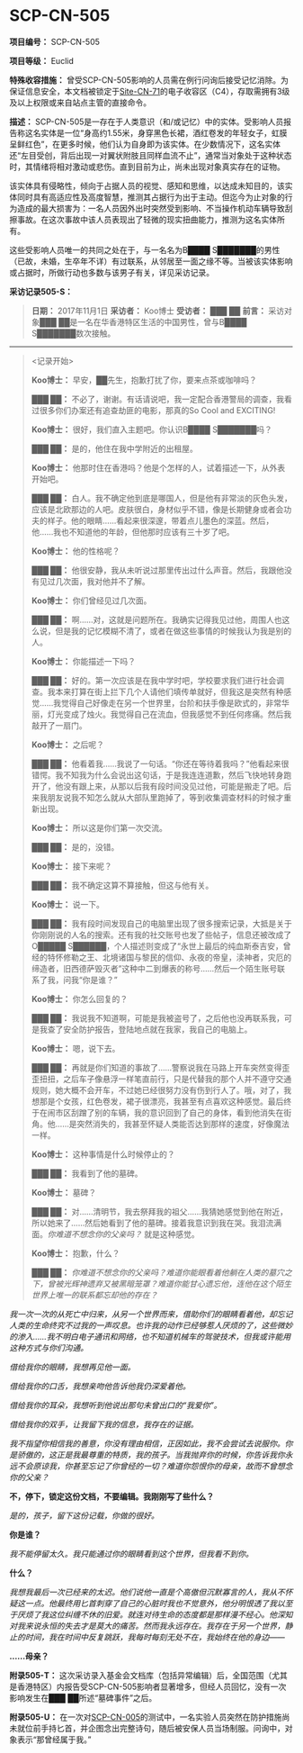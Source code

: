 # SCP-CN-505


**项目编号：** SCP-CN-505

**项目等级：** Euclid

**特殊收容措施：** 曾受SCP-CN-505影响的人员需在例行问询后接受记忆消除。为保证信息安全，本文档被锁定于[Site-CN-71](//scp-wiki-cn.wikidot.com/secure-facility-dossier-site-cn-71)的电子收容区（C4），存取需拥有3级及以上权限或来自站点主管的直接命令。

**描述：** SCP-CN-505是一存在于人类意识（和/或记忆）中的实体。受影响人员报告称这名实体是一位“身高约1.55米，身穿黑色长裙，酒红卷发的年轻女子，虹膜呈鲜红色”，在更多时候，他们认为自身即为该实体。在少数情况下，这名实体还“左目受创，背后出现一对翼状附肢且同样血流不止”，通常当对象处于这种状态时，其情绪将相对激动或悲伤。直到目前为止，尚未出现对象真实存在的证物。

该实体具有侵略性，倾向于占据人员的视觉、感知和思维，以达成未知目的，该实体同时具有高适应性及高度智慧，推测其占据行为出于主动。但迄今为止对象的行为造成的最大损害为：一名人员因外出时突然受到影响、不当操作机动车辆导致刮擦事故。在这次事故中该人员表现出了轻微的现实扭曲能力，推测为这名实体所有。

这些受影响人员唯一的共同之处在于，与一名名为B████ S███████的男性（已故，未婚，生卒年不详）有过联系，从邻居至一面之缘不等。当被该实体影响或占据时，所做行动也多数与该男子有关，详见采访记录。

**采访记录505-S：** 


> **日期：** 2017年11月1日
**采访者：** Koo博士
**受访者：** ███ ██
**前言：** 采访对象███ ██是一名在华香港特区生活的中国男性，曾与B████ S███████数次接触。
> 
> 
---
> 
> <记录开始>
> 
> **Koo博士：** 早安，██先生，抱歉打扰了你，要来点茶或咖啡吗？
> 
> **███ ██：** 不必了，谢谢。有话请说吧，我一定配合香港警局的调查，我看过很多你们办案还有追查劫匪的电影，那真的So Cool and EXCITING!
> 
> **Koo博士：** 很好，我们直入主题吧。你认识B████ S███████吗？
> 
> **███ ██：** 是的，他住在我中学附近的出租屋。
> 
> **Koo博士：** 他那时住在香港吗？他是个怎样的人，试着描述一下，从外表开始吧。
> 
> **███ ██：** 白人。我不确定他到底是哪国人，但是他有非常淡的灰色头发，应该是北欧那边的人吧。皮肤很白，身材似乎不错，像是长期健身或者会功夫的样子。他的眼睛……看起来很深邃，带着点儿墨色的深蓝。然后，他……我也不知道他的年龄，但他那时应该有三十岁了吧。
> 
> **Koo博士：** 他的性格呢？
> 
> **███ ██：** 他很安静，我从未听说过那里传出过什么声音。然后，我跟他没有见过几次面，我对他并不了解。
> 
> **Koo博士：** 你们曾经见过几次面。
> 
> **███ ██：** 啊……对，这就是问题所在。我确实记得我见过他，周围人也这么说，但是我的记忆模糊不清了，或者在做这些事情的时候我认为我是别的人。
> 
> **Koo博士：** 你能描述一下吗？
> 
> **███ ██：** 好的。第一次应该是在我中学时吧，学校要求我们进行社会调查。我本来打算在街上拦下几个人请他们填传单就好，但我这是突然有种感觉……我觉得自己好像走在另一个世界里，台阶和扶手像是欧式的，非常华丽，灯光变成了烛火。我觉得自己在流血，但我感觉不到任何疼痛。然后我敲开了一扇门。
> 
> **Koo博士：** 之后呢？
> 
> **███ ██：** 他看着我……我说了一句话。“你还在等待着我吗？”他看起来很错愕。我不知我为什么会说出这句话，于是我连连道歉，然后飞快地转身跑开了，他没有跟上来，从那以后我有段时间没见过他，可能是搬走了吧。后来我朋友说我不知怎么就从大部队里跑掉了，等到收集调查材料的时候才重新出现。
> 
> **Koo博士：** 所以这是你们第一次交流。
> 
> **███ ██：** 是的，没错。
> 
> **Koo博士：** 接下来呢？
> 
> **███ ██：** 我不确定这算不算接触，但这与他有关。
> 
> **Koo博士：** 说一下。
> 
> **███ ██：** 我有段时间发现自己的电脑里出现了很多搜索记录，大抵是关于你刚刚说的人名的搜索。还有我的社交账号也发了些帖子，信息还被改成了O█████ S██████，个人描述则变成了“永世上最后的纯血斯泰吉安，曾经的特怀修勒之王、北境诸国与黎民的信仰、永夜的帝皇，渎神者，灾厄的缔造者，旧西德萨毁灭者”这种中二到爆表的称号……然后一个陌生账号联系了我，问我“你是谁？”
> 
> **Koo博士：** 你怎么回复的？
> 
> **███ ██：** 我说我不知道啊，可能是我被盗号了，之后他也没再联系我，可是我查了安全防护报告，登陆地点就在我家，我自己的电脑上。
> 
> **Koo博士：** 嗯，说下去。
> 
> **███ ██：** 再就是你们知道的事故了……警察说我在马路上开车突然变得歪歪扭扭，之后车子像悬浮一样笔直前行，只是代替我的那个人并不遵守交通规则，她大概不会开车，不过她已经很努力没有伤到行人了。哦，对了，我想那是个女孩，红色卷发，裙子很漂亮，我甚至有点喜欢这种感觉。最后终于在闹市区刮蹭了别的车辆，我的意识回到了自己的身体，看到他消失在街角。他……是突然消失的，我甚至怀疑人类能否达到那样的速度，好像魔法一样。
> 
> **Koo博士：** 这种事情是什么时候停止的？
> 
> **███ ██：** 我看到了他的墓碑。
> 
> **Koo博士：** 墓碑？
> 
> **███ ██：** 对……清明节，我去祭拜我的祖父……我猜她感觉到他在附近，所以她来了……然后她看到了他的墓碑。接着我意识到我在哭。我泪流满面。*你难道不想念你的父亲吗？* 就是这种感觉。
> 
> **Koo博士：** 抱歉，什么？
> 
> **███ ██：** *你难道不想念你的父亲吗？难道你能眼看着他躺在人类的墓穴之下，曾被光辉神遗弃又被黑暗笼罩？难道你能甘心遗忘他，连他在这个陌生世界上唯一的联系都忘却他的存在？* 
> 

*我一次一次的从死亡中归来，从另一个世界而来，借助你们的眼睛看着他，却忘记人类的生命终究不过我的一声叹息。也许我的动作已经够惹人厌烦的了，这些微妙的渗入……我不明白电子通讯和网络，也不知道机械车的驾驶技术，但我或许能用这种方式与你们沟通。* 

*借给我你的眼睛，我想再见他一面。* 

<em>&#20511;&#32473;&#25105;&#20320;&#30340;&#21475;&#33292;&#65292;&#25105;&#24819;&#20146;&#21563;&#20182;&#21578;&#35785;&#20182;&#25105;&#20173;&#28145;&#29233;&#30528;&#20182;&#12290;</em>

*借给我你的耳朵，我想听到他说出那句未曾出口的“我爱你”。* 

*借给我你的双手，让我留下我的信息，我存在的证据。* 

*我不指望你相信我的善意，你没有理由相信，正因如此，我不会尝试去说服你。你是骄傲的，这正是我最尊重的特质，我的孩子。当我抛弃你的时候，你告诉我你永远不会原谅我，你甚至忘记了你曾经的一切？难道你怨恨你的母亲，故而不曾想念你的父亲？* 


**不，停下，锁定这份文档，不要编辑。我刚刚写了些什么？** 

*是的，孩子，留下这份记载，你做的很好。* 

**你是谁？** 

*我不能停留太久。我只能通过你的眼睛看到这个世界，但我看不到你。* 

**什么？** 

*我想我最后一次已经来的太迟。他们说他一直是个高傲但沉默寡言的人，我从不怀疑这一点。他最终用匕首刺穿了自己的心脏时我也不觉意外，他分明恨透了我以至于厌烦了我这位纠缠不休的旧爱。就连对待生命的态度都是那样漫不经心。他深知对我来说永恒的失去才是莫大的痛苦。然而我永远存在。我存在于另一个世界，静止的时间，我在时间中反复跳跃，我每时每刻无处不在，我始终在他的身边——* 


**……母亲？** 

**附录505-T：** 这次采访录入基金会文档库（包括异常编辑）后，全国范围（尤其是香港特区）内报告受SCP-CN-505影响者显著增多，但经人员回忆，没有一次影响发生在███ ██所述“墓碑事件”之后。

**附录505-U：** 在一次对[SCP-CN-005](//scp-wiki-cn.wikidot.com/scp-cn-005)的测试中，一名实验人员突然在防护措施尚未就位前手持匕首，并企图念出完整诗句，随后被安保人员当场制服。问询中，对象表示“那曾经属于我。”


